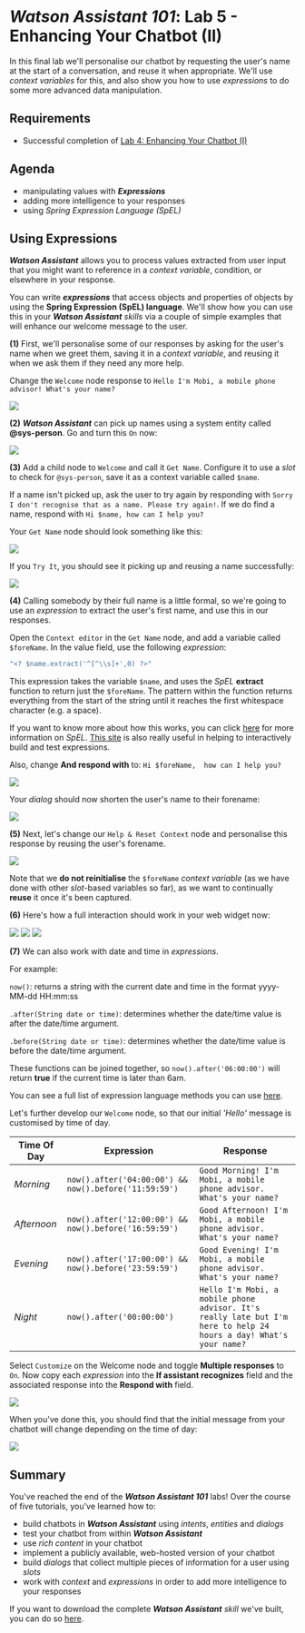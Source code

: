 # _**Watson Assistant 101**_: Lab 5 - Enhancing Your Chatbot (II)
In this final lab we'll personalise our chatbot by requesting the user's name at the start of a conversation, and reuse it when appropriate. We'll use _context variables_ for this, and also show you how to use _expressions_ to do some more advanced data manipulation.

## Requirements
- Successful completion of [Lab 4: Enhancing Your Chatbot (I)](../4-Advanced)

## Agenda
- manipulating values with _**Expressions**_
- adding more intelligence to your responses
- using _Spring Expression Language (SpEL)_

## Using Expressions
_**Watson Assistant**_ allows you to process values extracted from user input that you might want to reference in a _context variable_, condition, or elsewhere in your response.

You can write _**expressions**_ that access objects and properties of objects by using the **Spring Expression (SpEL) language**. We'll show how you can use this in your _**Watson Assistant**_ _skills_ via a couple of simple examples that will enhance our welcome message to the user.

**(1)** First, we'll personalise some of our responses by asking for the user's name when we greet them, saving it in a _context variable_, and reusing it when we ask them if they need any more help.

Change the `Welcome` node response to `Hello I'm Mobi, a mobile phone advisor! What's your name?`

![](./images/19-change-welcome-message.jpg)

**(2)** _**Watson Assistant**_ can pick up names using a system entity called **@sys-person**. Go and turn this `On` now:

![](./images/20-sys-person-on.jpg)

**(3)** Add a child node to `Welcome` and call it `Get Name`. Configure it to use a _slot_ to check for `@sys-person`, save it as a context variable called `$name`.

If a name isn't picked up, ask the user to try again by responding with `Sorry I don't recognise that as a name. Please try again!`. If we do find a name, respond with `Hi $name, how can I help you?`

Your `Get Name` node should look something like this:

![](./images/21-get-name-node.jpg)

If you `Try It`, you should see it picking up and reusing a name successfully:

![](./images/22-name-try-it.jpg)

**(4)** Calling somebody by their full name is a little formal, so we're going to use an _expression_ to extract the user's first name, and use this in our responses.

Open the `Context editor` in the `Get Name` node, and add a variable called `$foreName`. In the value field, use the following _expression_:
```javascript
"<? $name.extract('^[^\\s]+',0) ?>"
```
This expression takes the variable `$name`, and uses the _SpEL_ **extract** function to return just the `$foreName`. The pattern within the function returns everything from the start of the string until it reaches the first whitespace character (e.g. a space).

If you want to know more about how this works, you can click [here](https://docs.spring.io/spring/docs/current/spring-framework-reference/core.html#expressions) for more information on _SpEL_. [This site](https://regexr.com/) is also really useful in helping to interactively build and test expressions.

Also, change **And respond with** to: `Hi $foreName,  how can I help you?`

![](./images/23-forename-expression.jpg)

Your _dialog_ should now shorten the user's name to their forename:

![](./images/24-forename-try-it.jpg)

**(5)** Next, let's change our `Help & Reset Context` node and personalise this response by reusing the user's forename.

![](./images/25-help-forename.jpg)

Note that we **do not reinitialise** the `$foreName` _context variable_ (as we have done with other _slot_-based variables so far), as we want to continually **reuse** it once it's been captured.

**(6)** Here's how a full interaction should work in your web widget now:

![](./images/26a-widget-test1.jpg)
![](./images/26b-widget-test2.jpg)
![](./images/26c-widget-test3.jpg)

**(7)** We can also work with date and time in _expressions_.

For example:

`now()`: returns a string with the current date and time in the format yyyy-MM-dd HH:mm:ss

`.after(String date or time)`: determines whether the date/time value is after the date/time argument.

`.before(String date or time)`: determines whether the date/time value is before the date/time argument.

These functions can be joined together, so `now().after('06:00:00')` will return **true** if the current time is later than 6am.

You can see a full list of expression language methods you can use [here](https://cloud.ibm.com/docs/services/assistant/dialog-methods.html#expression-language-methods).

Let's further develop our `Welcome` node, so that our initial _'Hello'_ message is customised by time of day.

Time Of Day | Expression                                          | Response
------------|-----------------------------------------------------|----------------------------------------------------------------------------------------------------------------
_Morning_     | `now().after('04:00:00') && now().before('11:59:59')` | `Good Morning! I'm Mobi, a mobile phone advisor. What's your name?`
_Afternoon_   | `now().after('12:00:00') && now().before('16:59:59')` | `Good Afternoon! I'm Mobi, a mobile phone advisor. What's your name?`
_Evening_     | `now().after('17:00:00') && now().before('23:59:59')` | `Good Evening! I'm Mobi, a mobile phone advisor. What's your name?`
_Night_       | `now().after('00:00:00')`                             | `Hello I'm Mobi, a mobile phone advisor. It's really late but I'm here to help 24 hours a day! What's your name?`

Select `Customize` on the Welcome node and toggle **Multiple responses** to `On`. Now copy each _expression_ into the **If assistant recognizes** field and the associated response into the **Respond with** field.

![](./images/27-time-greeting.jpg)

When you've done this, you should find that the initial message from your chatbot will change depending on the time of day:

![](./images/28-good-afternoon.jpg)

## Summary
You've reached the end of the _**Watson Assistant 101**_ labs! Over the course of five tutorials, you've learned how to:
- build chatbots in _**Watson Assistant**_ using _intents_, _entities_ and _dialogs_
- test your chatbot from within _**Watson Assistant**_
- use _rich content_ in your chatbot
- implement a publicly available, web-hosted version of your chatbot
- build _dialogs_ that collect multiple pieces of information for a user using _slots_
- work with _context_ and _expressions_ in order to add more intelligence to your responses

If you want to download the complete _**Watson Assistant**_ _skill_ we've built, you can do so [here](./assistant/skill-Phone-Advisor-lab-5.json).
